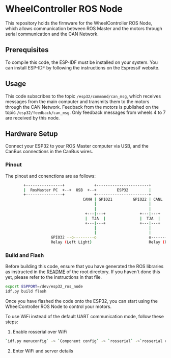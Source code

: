# WheelController ROS Node

This repository holds the firmware for the WheelController ROS Node, which allows communication between ROS Master and the motors through serial communication and the CAN Network.

## Prerequisites

To compile this code, the ESP-IDF must be installed on your system. You can install ESP-IDF by following the instructions on the Espressif website.

## Usage

This code subscribes to the topic `/esp32/command/can_msg`, which receives messages from the main computer and transmits them to the motors through the CAN Network. Feedback from the motors is published on the topic `/esp32/feedback/can_msg`. Only feedback messages from wheels 4 to 7 are received by this node.

## Hardware Setup

Connect your ESP32 to your ROS Master computer via USB, and the CanBus connections in the CanBus wires.

### Pinout

The pinout and conenctions are as follows:

```bash
        +----------------+             +-----------------------+
        |  RosMaster PC  +--+  USB  +--+         ESP32         |
        +----------------+             +-----------------------+
                                  CANH | GPIO21         GPIO22 | CANL
                                       |                       |
                                       |                       |
                                   +---|---+               +---|---+
                                   |  TJA  |               |  TJA  |
                                   +---|---+               +---|---+
                                       |                       |
                                       |                       |
                    GPIO32 --o---------o                       o---------o-- GPIO33
                    Relay (Left Light)                         Relay (Right Light)
```

### Build and Flash

Before building this code, ensure that you have generated the ROS libraries as instructed in the [README](../README.md) of the root directory. If you haven't done this yet, please refer to the instructions in that file.

```bash
export ESPPORT=/dev/esp32_ros_node
idf.py build flash
```

Once you have flashed the code onto the ESP32, you can start using the WheelController ROS Node to control your motors.

To use WiFi instead of the default UART communication mode, follow these steps:

1. Enable rosserial over WiFi

```bash
`idf.py menuconfig` -> `Component config` -> `rosserial` ->`rosserial over WiFi using TCP`
```

2. Enter WiFi and server details
